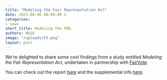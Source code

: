 ```yaml
---
title: "Modeling the Fair Representation Act"
date: 2023-06-06 00:00:00 Z
categories:
- news  
short_title: Modeling the FRA
authors: MGGG
image: "/uploads/FV.png"
layout: post
---
```

 
We're delighted to share some cool findings from a study entitled *Modeling the Fair Representation Act*, undertaken in 
partnership with [FairVote](https://fairvote.org).

You can check out the report [here](https://mggg.org/FRA-Report) and the supplemental info [here](https://mggg.org/FRA-Supplement).